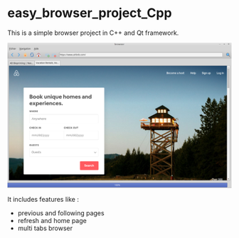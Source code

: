 # easy_browser_project_Cpp
This is a simple browser project in C++ and Qt framework.

![My image](https://github.com/RamassamyM/easy_browser_project_Cpp/blob/master/browser.png)

It includes features like : 
- previous and following pages
- refresh and home page
- multi tabs browser


